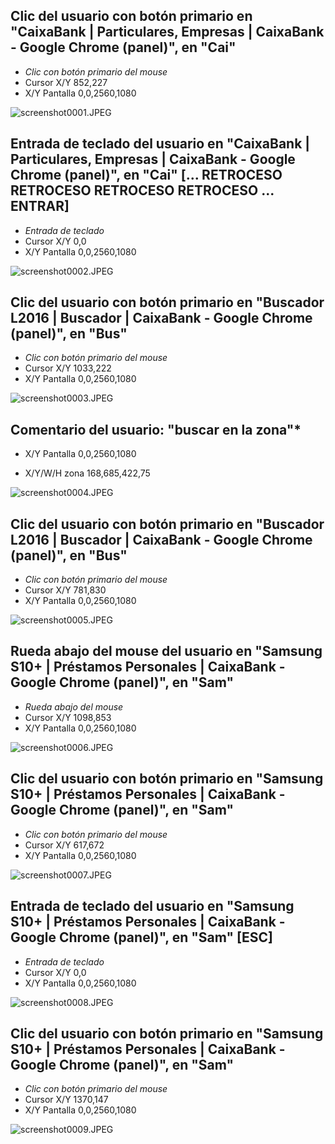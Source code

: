 ## Clic del usuario con botón primario en "CaixaBank | Particulares, Empresas | CaixaBank - Google Chrome (panel)", en "Cai"
- *Clic con botón primario del mouse*
- Cursor X/Y 852,227
- X/Y Pantalla 0,0,2560,1080

![screenshot0001.JPEG](c:\PRG\MHTML2MD\mhtml2md\Recording_20190704_0003_img\screenshot0001.JPEG)

## Entrada de teclado del usuario en "CaixaBank | Particulares, Empresas | CaixaBank - Google Chrome (panel)", en "Cai" [... RETROCESO RETROCESO RETROCESO RETROCESO ... ENTRAR]
- *Entrada de teclado*
- Cursor X/Y 0,0
- X/Y Pantalla 0,0,2560,1080

![screenshot0002.JPEG](c:\PRG\MHTML2MD\mhtml2md\Recording_20190704_0003_img\screenshot0002.JPEG)

## Clic del usuario con botón primario en "Buscador L2016 | Buscador | CaixaBank - Google Chrome (panel)", en "Bus"
- *Clic con botón primario del mouse*
- Cursor X/Y 1033,222
- X/Y Pantalla 0,0,2560,1080

![screenshot0003.JPEG](c:\PRG\MHTML2MD\mhtml2md\Recording_20190704_0003_img\screenshot0003.JPEG)

## Comentario del usuario: "buscar en la zona"*
- X/Y Pantalla 0,0,2560,1080

- X/Y/W/H zona 168,685,422,75

![screenshot0004.JPEG](c:\PRG\MHTML2MD\mhtml2md\Recording_20190704_0003_img\screenshot0004.JPEG)

## Clic del usuario con botón primario en "Buscador L2016 | Buscador | CaixaBank - Google Chrome (panel)", en "Bus"
- *Clic con botón primario del mouse*
- Cursor X/Y 781,830
- X/Y Pantalla 0,0,2560,1080

![screenshot0005.JPEG](c:\PRG\MHTML2MD\mhtml2md\Recording_20190704_0003_img\screenshot0005.JPEG)

## Rueda abajo del mouse del usuario en "Samsung S10+ | Préstamos Personales | CaixaBank - Google Chrome (panel)", en "Sam"
- *Rueda abajo del mouse*
- Cursor X/Y 1098,853
- X/Y Pantalla 0,0,2560,1080

![screenshot0006.JPEG](c:\PRG\MHTML2MD\mhtml2md\Recording_20190704_0003_img\screenshot0006.JPEG)

## Clic del usuario con botón primario en "Samsung S10+ | Préstamos Personales | CaixaBank - Google Chrome (panel)", en "Sam"
- *Clic con botón primario del mouse*
- Cursor X/Y 617,672
- X/Y Pantalla 0,0,2560,1080

![screenshot0007.JPEG](c:\PRG\MHTML2MD\mhtml2md\Recording_20190704_0003_img\screenshot0007.JPEG)

## Entrada de teclado del usuario en "Samsung S10+ | Préstamos Personales | CaixaBank - Google Chrome (panel)", en "Sam" [ESC]
- *Entrada de teclado*
- Cursor X/Y 0,0
- X/Y Pantalla 0,0,2560,1080

![screenshot0008.JPEG](c:\PRG\MHTML2MD\mhtml2md\Recording_20190704_0003_img\screenshot0008.JPEG)

## Clic del usuario con botón primario en "Samsung S10+ | Préstamos Personales | CaixaBank - Google Chrome (panel)", en "Sam"
- *Clic con botón primario del mouse*
- Cursor X/Y 1370,147
- X/Y Pantalla 0,0,2560,1080

![screenshot0009.JPEG](c:\PRG\MHTML2MD\mhtml2md\Recording_20190704_0003_img\screenshot0009.JPEG)

